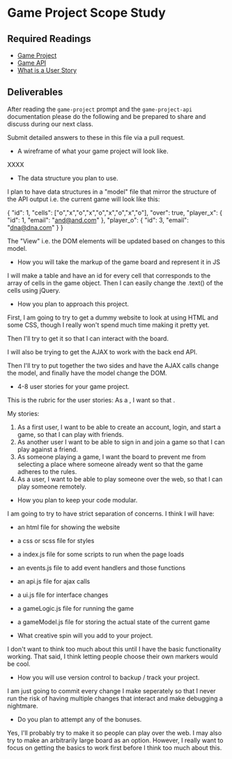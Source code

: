 # Game Project Scope Study

## Required Readings

-   [Game Project](https://github.com/ga-wdi-boston/game-project)
-   [Game API](https://github.com/ga-wdi-boston/game-project-api)
-   [What is a User Story](http://searchsoftwarequality.techtarget.com/definition/user-story)

## Deliverables

After reading the `game-project` prompt and the `game-project-api` documentation
please do the following and be prepared to share and discuss during our next
class.

Submit detailed answers to these in this file via a pull request.

-   A wireframe of what your game project will look like.

XXXX

-   The data structure you plan to use.

I plan to have data structures in a "model" file that mirror the structure of
the API output i.e. the current game will look like this:

{
  "id": 1,
  "cells": ["o","x","o","x","o","x","o","x","o"],
  "over": true,
  "player_x": {
    "id": 1,
    "email": "and@and.com"
  },
  "player_o": {
    "id": 3,
    "email": "dna@dna.com"
  }
}

The "View" i.e. the DOM elements will be updated based on changes to this model.

-   How you will take the markup of the game board and represent it in JS

I will make a table and have an id for every cell that corresponds to the
array of cells in the game object. Then I can easily change the .text() of
the cells using jQuery.

-   How you plan to approach this project.

First, I am going to try to get a dummy website to look at using HTML
and some CSS, though I really won't spend much time making it pretty yet.

Then I'll try to get it so that I can interact with the board.

I will also be trying to get the AJAX to work with the back end API.

Then I'll try to put together the two sides and have the AJAX calls change
the model, and finally have the model change the DOM.

-   4-8 user stories for your game project.

This is the rubric for the user stories:
As a <role>, I want <feature> so that <reason>.

My stories:
1. As a first user, I want to be able to create an account, login, and start a game, so
that I can play with friends.
2. As another user I want to be able to sign in and join a game so that I can
play against a friend.
3. As someone playing a game, I want the board to prevent me from selecting
a place where someone already went so that the game adheres to the rules.
4. As a user, I want to be able to play someone over the web, so that I can
play someone remotely.

-   How you plan to keep your code modular.

I am going to try to have strict separation of concerns. I think I will have:
- an html file for showing the website
- a css or scss file for styles
- a index.js file for some scripts to run when the page loads
- an events.js file to add event handlers and those functions
- an api.js file for ajax calls
- a ui.js file for interface changes
- a gameLogic.js file for running the game
- a gameModel.js file for storing the actual state of the current game

-   What creative spin will you add to your project.

I don't want to think too much about this until I have the basic functionality
working. That said, I think letting people choose their own markers would be
cool.

-   How you will use version control to backup / track your project.

I am just going to commit every change I make seperately so that I never run
the risk of having multiple changes that interact and make debugging a
nightmare.

-   Do you plan to attempt any of the bonuses.

Yes, I'll probably try to make it so people can play over the web. I may also
try to make an arbitrarily large board as an option. However, I really want to
focus on getting the basics to work first before I think too much about this.
